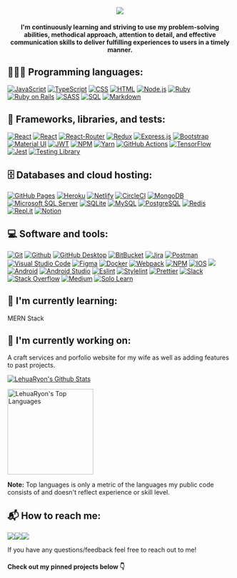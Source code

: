 <p align="center">
  <a href="https://github.com/LehuaRyon/readme-typing-svg"><img src="https://readme-typing-svg.herokuapp.com/?lines=Hello%20I'm%20Jasmine%20Ryon;A%20Full-Stack%20Software%20Engineer&font=Fira%20Code&center=true&width=440&height=45&color=f75c7e&vCenter=true&size=22"></a>
</p>

<h4 align="center"> I'm continuously learning and striving to use my problem-solving abilities, methodical approach, attention to detail, and effective communication skills to deliver fulfilling experiences to users in a timely manner.</h4>

<h2 align="left">👩🏻‍💻 Programming languages: </h2>
<p>
    <a href="#"><img alt="JavaScript" src="https://img.shields.io/badge/JavaScript-F7DF1E.svg?logo=javascript&logoColor=black"></a>
    <a href="#"><img alt="TypeScript" src="https://img.shields.io/badge/TypeScript-007ACC.svg?logo=typescript&logoColor=white"></a>
    <a href="#"><img alt="CSS" src="https://img.shields.io/badge/CSS-1572B6.svg?logo=css3&logoColor=white"></a>
    <a href="#"><img alt="HTML" src="https://img.shields.io/badge/HTML-E34F26.svg?logo=html5&logoColor=white"></a>
    <a href="#"><img alt="Node.js" src="https://img.shields.io/badge/Node.js-43853D.svg?logo=node.js&logoColor=white"></a>
    <a href="#"><img alt="Ruby" src="https://img.shields.io/badge/Ruby-CC342D.svg?logo=ruby&logoColor=white"></a>
    <a href="#"><img alt="Ruby on Rails" src="https://img.shields.io/badge/Ruby On Rails-%23CC0000.svg?logo=ruby-on-rails&logoColor=white"/></a>
    <a href="#"><img alt="SASS" src="https://img.shields.io/badge/SASS-hotpink.svg?logo=SASS&logoColor=white"></a>
    <a href="#"><img alt="SQL" src="https://custom-icon-badges.herokuapp.com/badge/SQL-025E8C.svg?logo=database&logoColor=white"></a>
    <a href="#"><img alt="Markdown" src="https://img.shields.io/badge/Markdown-000000.svg?logo=markdown&logoColor=white"></a>
</p>

<h2 align="left">🧰 Frameworks, libraries, and tests: </h2>
<p>
    <a href="#"><img alt="React" src="https://img.shields.io/badge/React-20232a.svg?logo=react&logoColor=%2361DAFB"></a>
    <a href="3"><img alt="React" src="https://img.shields.io/badge/React_Native-20232A?logo=react&logoColor=61DAFB"></a>
    <a href="#"><img alt="React-Router" src="https://img.shields.io/badge/React_Router-CA4245?logo=react-router&logoColor=white"/></a>
    <a href="#"><img alt="Redux" src="https://img.shields.io/badge/Redux-%23593d88.svg?logo=redux&logoColor=white"/></a>
    <a href="#"><img alt="Express.js" src="https://img.shields.io/badge/Express.js-404d59.svg?logo=express&logoColor=white"></a>
    <a href="#"><img alt="Bootstrap" src="https://img.shields.io/badge/Bootstrap-7952B3.svg?logo=bootstrap&logoColor=white"></a>
    <a href="#"><img alt="Material UI" src="https://img.shields.io/badge/Material UI-%230081CB.svg?logo=material-ui&logoColor=white"></a>
    <a href="#"><img alt="JWT" src="https://img.shields.io/badge/JWT-black?logo=JSON%20web%20tokens"/></a>
    <a href="#"><img alt="NPM" src="https://img.shields.io/badge/NPM-%23000000.svg?logo=npm&logoColor=white"></a>
    <a href="#"><img alt="Yarn" src="https://img.shields.io/badge/Yarn-%232C8EBB.svg?logo=yarn&logoColor=white"></a>
    <a href="#"><img alt="GitHub Actions" src="https://img.shields.io/badge/GitHub%20Actions-2671E5.svg?logo=github%20actions&logoColor=white"></a>
    <a href="#"><img alt="TensorFlow" src="https://img.shields.io/badge/TensorFlow-FF6F00.svg?logo=TensorFlow&logoColor=white"></a>
    <a href="#"><img alt="Jest" src="https://img.shields.io/badge/Jest-323330?logo=Jest&logoColor=white"></a>
    <a href="#"><img alt="Testing Library" src="https://img.shields.io/badge/Testing%20Library-323330?logo=Testing-Library&logoColor=red"></a>
</p>

<h2 align="left">🗄️ Databases and cloud hosting: </h2>
<p>
    <a href="#"><img alt="GitHub Pages" src="https://img.shields.io/badge/GitHub%20Pages-327FC7.svg?logo=github&logoColor=white"></a>
    <a href="#"><img alt="Heroku" src="https://img.shields.io/badge/Heroku-430098.svg?logo=heroku&logoColor=white"></a>
    <a href="#"><img alt="Netlify" src="https://img.shields.io/badge/Netlify-%23000000.svg?logo=netlify&logoColor=#00C7B7"/></a>
    <a href="#"><img alt="CircleCI" src="https://img.shields.io/badge/CircleCi-343434?logo=circleci&logoColor=white"></a>
    <a href="#"><img alt="MongoDB" src="https://img.shields.io/badge/MongoDB-4ea94b.svg?logo=mongodb&logoColor=white"></a>
    <a href="#"><img alt="Microsoft SQL Server" src="https://img.shields.io/badge/Microsoft%20SQL%20Server-CC2927?logo=microsoft%20sql%20server&logoColor=white"></a>
    <a href="#"><img alt="SQLite" src="https://img.shields.io/badge/SQLite-07405e.svg?logo=sqlite&logoColor=white"></a>
    <a href="#"><img alt="MySQL" src="https://img.shields.io/badge/MySQL-00f.svg?logo=mysql&logoColor=white"></a>
    <a href="#"><img alt="PostgreSQL" src="https://img.shields.io/badge/PostgreSQL-316192.svg?logo=postgresql&logoColor=white"></a>
    <a href="#"><img alt="Redis" src="https://img.shields.io/badge/Redis-%23DD0031.svg?&logo=redis&logoColor=white"></a>
    <a href="#"><img alt="Repl.it" src="https://img.shields.io/badge/Repl.it-0D101E.svg?logo=Replit&logoColor=white"></a>
    <a href="#"><img alt="Notion" src="https://img.shields.io/badge/Notion-010101.svg?logo=notion&logoColor=white"></a>
</p>

<h2 align="left">💻 Software and tools: </h2>
<p>
    <a href="#"><img alt="Git" src="https://img.shields.io/badge/Git-F05033.svg?logo=git&logoColor=white"></a>
    <a href="#"><img alt="Github" src="https://img.shields.io/badge/GitHub-%23121011.svg?logo=github&logoColor=white"/></a>
    <a href="#"><img alt="GitHub Desktop" src="https://img.shields.io/badge/GitHub%20Desktop-8034A9.svg?logo=github&logoColor=white"></a>
    <a href=""#"><img alt="BitBucket" src="https://img.shields.io/badge/Bitbucket-0747a6?logo=bitbucket&logoColor=white"></a>
    <a href="#"><img alt="Jira" src="https://img.shields.io/badge/Jira-0052CC?logo=Jira&logoColor=white"></a>
    <a href="#"><img alt="Postman" src="https://img.shields.io/badge/Postman-FF6C37?logo=postman&logoColor=white"></a>
    <a href="#"><img alt="Visual Studio Code" src="https://img.shields.io/badge/Visual%20Studio%20Code-0078d7.svg?logo=visual-studio-code&logoColor=white"></a>
    <a href="#"><img alt="Figma" src="https://img.shields.io/badge/Figma-F24E1E?logo=figma&logoColor=white"></a>
    <a href="#"><img alt="Docker" src="https://img.shields.io/badge/-Docker-46a2f1?logo=docker&logoColor=white"></a>
    <a href="#"><img alt="Webpack" src="https://img.shields.io/badge/-Webpack-8DD6F9?logo=webpack&logoColor=white"></a>
    <a href="#"><img alt="NPM" src="https://img.shields.io/badge/-NPM-CB3837?logo=npm&logoColor=white"></a>
    <a href="#"><img alt="IOS" src="https://img.shields.io/badge/iOS-000000?logo=ios&logoColor=white"></a>
    <a href="#"><img a;t="XCode" src="https://img.shields.io/badge/XCode-007ACC?logo=Xcode&logoColor=white"></a>
    <a href="#"><img alt="Android" src="https://img.shields.io/badge/Android-3DDC84?logo=android&logoColor=white"></a>
    <a href="#"><img alt="Android Studio" src="https://img.shields.io/badge/Android%20Studio-008678.svg?logo=android-studio&logoColor=white"></a>
    <a href="#"><img alt="Eslint" src="https://img.shields.io/badge/eslint-3A33D1?logo=eslint&logoColor=white"></a>
    <a href="#"><img alt="Stylelint" src="https://img.shields.io/badge/stylelint-000?logo=stylelint&logoColor=white"></a>
    <a href="#"><img alt="Prettier" src="https://img.shields.io/badge/prettier-1A2C34?slogo=prettier&logoColor=F7BA3E"></a>
    <a href="#"><img alt="Slack" src="https://img.shields.io/badge/Slack-4A154B?logo=slack&logoColor=white"></a>
    <a href="#"><img alt="Stack Overflow" src="https://img.shields.io/badge/-Stack%20Overflow-FE7A16?logo=stack-overflow&logoColor=white"></a>
    <a href="#"><img alt="Medium" src="https://img.shields.io/badge/Medium-12100E?logo=medium&logoColor=white"></a>
    <a href="#"><img alt="Solo Learn" src="https://img.shields.io/badge/-Sololearn-3a464b?logo=Sololearn&logoColor=white"></a>
</p>


<h2>🌱 I'm currently learning:</h2>
<p>MERN Stack</p>

<h2>🔭 I'm currently working on:</h2>
<p>A craft services and porfolio website for my wife as well as adding features to past projects.</p>

<a href="https://github-readme-stats.vercel.app/api?username=LehuaRyon&show_icons=true&locale=en"><img alt="LehuaRyon's Github Stats" src="https://github-readme-streak-stats.herokuapp.com/?user=LehuaRyon&theme=react&hide_border=true&fire=F8D866&ring=F85D7F&currStreakNum=F85D7F&sideNums=F85D7F&currStreakLabel=F85D7F&sideLabels=F85D7F&dates=F85D7F"/></a>

<a href="https://github.com/LehuaRyon/github-readme-stats"><img alt="LehuaRyon's Top Languages" src="https://github-readme-stats.vercel.app/api/top-langs/?username=LehuaRyon&langs_count=8&layout=compact&theme=react&hide_border=true&bg_color=1F222E&title_color=F85D7F&icon_color=F8D866&hide=Jupyter%20Notebook" height="192px"/></a>

<b>Note:</b> Top languages is only a metric of the languages my public code consists of and doesn't reflect experience or skill level.

<!-- [![trophy](https://github-profile-trophy.vercel.app/?username=LehuaRyon&title=PullRequest&theme=onedark)](https://github.com/ryo-ma/github-profile-trophy) -->

<h2 align="left">📬 How to reach me: </h2>
<p dir="auto"><a href="https://www.linkedin.com/in/jasmine-ryon/"><img src="https://img.shields.io/badge/LinkedIn-%230077B5.svg?logo=linkedin&logoColor=white" /></a><a href="https://jasmine-ryon.medium.com/"><img src="https://img.shields.io/badge/Medium-0A0A0A?logo=medium&logoColor=white" /></a><a href="mailto:jryon12@priorypride.net"><img src="https://img.shields.io/badge/jryon12@priorypride.net-D14836?logo=gmail&logoColor=white" /></a></p>

<p>If you have any questions/feedback feel free to reach out to me!</p>

<h4>Check out my pinned projects below 👇</h4>
